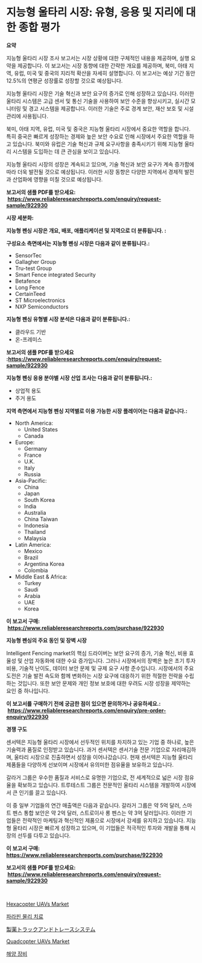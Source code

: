 <p><h1>지능형 울타리 시장: 유형, 응용 및 지리에 대한 종합 평가</h1></p><p><strong>요약</strong></p>
<p><p>지능형 울타리 시장 조사 보고서는 시장 상황에 대한 구체적인 내용을 제공하며, 실행 요약을 제공합니다. 이 보고서는 시장 동향에 대한 간략한 개요를 제공하며, 북미, 아태 지역, 유럽, 미국 및 중국의 지리적 확산을 자세히 설명합니다. 이 보고서는 예상 기간 동안 12.5%의 연평균 성장률로 성장할 것으로 예상됩니다.</p><p>지능형 울타리 시장은 기술 혁신과 보안 요구의 증가로 인해 성장하고 있습니다. 이러한 울타리 시스템은 고급 센서 및 통신 기술을 사용하여 보안 수준을 향상시키고, 실시간 모니터링 및 경고 시스템을 제공합니다. 이러한 기술은 주로 경계 보안, 재산 보호 및 시설 관리에 사용됩니다.</p><p>북미, 아태 지역, 유럽, 미국 및 중국은 지능형 울타리 시장에서 중요한 역할을 합니다. 특히 중국은 빠르게 성장하는 경제와 높은 보안 수요로 인해 시장에서 주요한 역할을 하고 있습니다. 북미와 유럽은 기술 혁신과 규제 요구사항을 충족시키기 위해 지능형 울타리 시스템을 도입하는 데 큰 관심을 보이고 있습니다.</p><p>지능형 울타리 시장의 성장은 계속되고 있으며, 기술 혁신과 보안 요구가 계속 증가함에 따라 더욱 발전될 것으로 예상됩니다. 이러한 시장 동향은 다양한 지역에서 경제적 발전과 산업화에 영향을 미칠 것으로 예상됩니다.</p></p>
<p><strong>보고서의 샘플 PDF를 받으세요: &nbsp;<a href="https://www.reliableresearchreports.com/enquiry/request-sample/922930">https://www.reliableresearchreports.com/enquiry/request-sample/922930</a></strong></p>
<p><strong>시장 세분화:</strong></p>
<p><strong> 지능형 펜싱 시장은 개요, 배포, 애플리케이션 및 지역으로 더 분류됩니다. :</strong></p>
<p><strong>구성요소 측면에서는 지능형 펜싱 시장은 다음과 같이 분류됩니다.:</strong></p>
<p><ul><li>SensorTec</li><li>Gallagher Group</li><li>Tru-test Group</li><li>Smart Fence integrated Security</li><li>Betafence</li><li>Long Fence</li><li>CertainTeed</li><li>ST Microelectronics</li><li>NXP Semiconductors</li></ul></p>
<p><strong> 지능형 펜싱 유형별 시장 분석은 다음과 같이 분류됩니다.:</strong></p>
<p><ul><li>클라우드 기반</li><li>온-프레미스</li></ul></p>
<p><strong>보고서의 샘플 PDF를 받으세요 :<a href="https://www.reliableresearchreports.com/enquiry/request-sample/922930">https://www.reliableresearchreports.com/enquiry/request-sample/922930</a></strong></p>
<p><strong> 지능형 펜싱 응용 분야별 시장 산업 조사는 다음과 같이 분류됩니다.:</strong></p>
<p><ul><li>상업적 용도</li><li>주거 용도</li></ul></p>
<p><strong>지역 측면에서 지능형 펜싱 지역별로 이용 가능한 시장 플레이어는 다음과 같습니다.:</strong></p>
<p><ul>
    <li>
        North America:
        <ul>
            <li>United States</li>
            <li>Canada</li>
        </ul>
    </li>
    <li>
        Europe:
        <ul>
            <li>Germany</li>
            <li>France</li>
            <li>U.K.</li>
            <li>Italy</li>
            <li>Russia</li>
        </ul>
    </li>
    <li>
        Asia-Pacific:
        <ul>
            <li>China</li>
            <li>Japan</li>
            <li>South Korea</li>
            <li>India</li>
            <li>Australia</li>
            <li>China Taiwan</li>
            <li>Indonesia</li>
            <li>Thailand</li>
            <li>Malaysia</li>
        </ul>
    </li>
    <li>
        Latin America:
        <ul>
            <li>Mexico</li>
            <li>Brazil</li>
            <li>Argentina Korea</li>
            <li>Colombia</li>
        </ul>
    </li>
    <li>
        Middle East & Africa:
        <ul>
            <li>Turkey</li>
            <li>Saudi</li>
            <li>Arabia</li>
            <li>UAE</li>
            <li>Korea</li>
        </ul>
    </li>
    </ul></p>
<p><strong>이 보고서 구매: &nbsp;<a href="https://www.reliableresearchreports.com/purchase/922930">https://www.reliableresearchreports.com/purchase/922930</a></strong></p>
<p><strong>지능형 펜싱의 주요 동인 및 장벽 시장</strong></p>
<p><p>Intelligent Fencing market의 핵심 드라이버는 보안 요구의 증가, 기술 혁신, 비용 효율성 및 산업 자동화에 대한 수요 증가입니다. 그러나 시장에서의 장벽은 높은 초기 투자 비용, 기술적 난이도, 데이터 보안 문제 및 규제 요구 사항 준수입니다. 시장에서의 주요 도전은 기술 발전 속도와 함께 변화하는 시장 요구에 대응하기 위한 적절한 전략을 수립하는 것입니다. 또한 보안 문제와 개인 정보 보호에 대한 우려도 시장 성장을 제약하는 요인 중 하나입니다.</p></p>
<p><strong>이 보고서를 구매하기 전에 궁금한 점이 있으면 문의하거나 공유하세요.: &nbsp;<a href="https://www.reliableresearchreports.com/enquiry/pre-order-enquiry/922930">https://www.reliableresearchreports.com/enquiry/pre-order-enquiry/922930</a></strong></p>
<p><strong>경쟁 구도</strong></p>
<p><p>센서텍은 지능형 울타리 시장에서 선두적인 위치를 차지하고 있는 기업 중 하나로, 높은 기술력과 품질로 인정받고 있습니다. 과거 센서텍은 센서기술 전문 기업으로 자리매김하며, 울타리 시장으로 진출하면서 성장을 이어나갔습니다. 현재 센서텍은 지능형 울타리 제품들을 다양하게 선보이며 시장에서 유의미한 점유율을 보유하고 있습니다.</p><p>갈라거 그룹은 우수한 품질과 서비스로 유명한 기업으로, 전 세계적으로 넓은 시장 점유율을 확보하고 있습니다. 트루테스트 그룹은 전문적인 울타리 시스템을 개발하여 시장에서 큰 인기를 끌고 있습니다.</p><p>이 중 일부 기업들의 연간 매출액은 다음과 같습니다. 갈라거 그룹은 약 5억 달러, 스마트 펜스 통합 보안은 약 2억 달러, 스트로이사 롱 펜스는 약 3억 달러입니다. 이러한 기업들은 전략적인 마케팅과 혁신적인 제품으로 시장에서 강세를 유지하고 있습니다. 지능형 울타리 시장은 빠르게 성장하고 있으며, 이 기업들은 적극적인 투자와 개발을 통해 시장의 선두를 다투고 있습니다.</p></p>
<p><strong>이 보고서 구매: &nbsp; <a href="https://www.reliableresearchreports.com/purchase/922930">https://www.reliableresearchreports.com/purchase/922930</a></strong></p>
<p><strong>보고서의 샘플 PDF를 받으세요: &nbsp;<a href="https://www.reliableresearchreports.com/enquiry/request-sample/922930">https://www.reliableresearchreports.com/enquiry/request-sample/922930</a></strong><strong></strong></p>
<p>&nbsp;</p>
<p><p><a href="https://issuu.com/reportprime-2/docs/hexacopter-uavs-market-size-2030.pptx">Hexacopter UAVs Market</a></p><p><a href="https://github.com/laholand/Market-Research-Report-List-2/blob/main/5446426182575.md">파라핀 물리 치료</a></p><p><a href="https://github.com/mohamedbakry57/Market-Research-Report-List-2/blob/main/6034290182579.md">製薬トラックアンドトレースシステム</a></p><p><a href="https://issuu.com/reportprime-2/docs/quadcopter-uavs-market-size-2030.pptx">Quadcopter UAVs Market</a></p><p><a href="https://github.com/sougarounis/Market-Research-Report-List-2/blob/main/2997529182576.md">해양 장비</a></p></p>